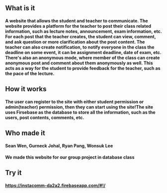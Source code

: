 ## What is it
#### A website that allows the student and teacher to communicate. The website provides a platform for the teacher to post their class related information, such as lecture notes, announcement, exam information, etc. For each post that the teacher creates, the student can view, comment, and ask question or more clarification about the post content. The teacher can also create notification, to notify everyone in the class the deadline on some event, it can be assignment deadline, date of exam, etc. There's also an anonymous mode, where member of the class can create anonymous post and comment about them anonymously as well. This acts as a way for the student to provide feedback for the teacher, such as the pace of the lecture. 
## How it works
#### The user can register to the site with either student permission or admin(teacher) permission, then they can start using the site!The site uses Firsebase as the database to store all the information, such as the users, post contents, comments, etc.
## Who made it
#### Sean Wen, Gurneck Johal, Ryan Pang, Wonsuk Lee <br>
#### We made this website for our group project in database class
## Try it
#### <a href="https://instacomm-da2a2.firebaseapp.com/#!/">https://instacomm-da2a2.firebaseapp.com/#!/</a>
